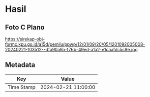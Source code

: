 # Hasil

## Foto C Plano

https://sirekap-obj-formc.kpu.go.id/a15d/pemilu/ppwp/12/01/09/20/05/1201092005008-20240221-103512--dfa90a9a-f76b-49ed-a1a2-e1caafdc5c9e.jpg


## Metadata

| Key        | Value               |
| ---------- | ------------------- |
| Time Stamp | 2024-02-21 11:00:00 |



